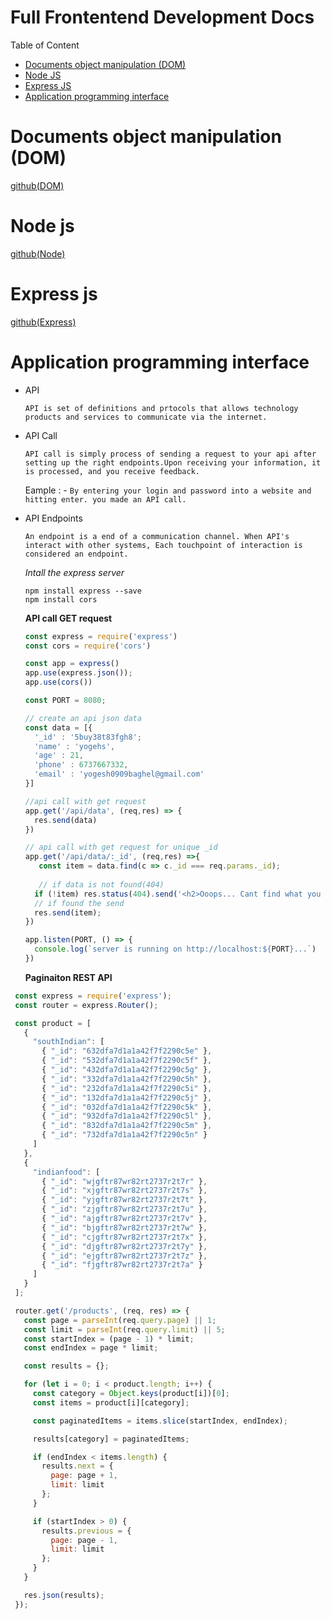 # Full Frontentend Development Docs

Table of Content

- [Documents object manipulation (DOM)](#Documents-object-manipulation-(DOM))
- [Node JS](#Node-js)
- [Express JS](#Express-js)
- [Application programming interface](#Application-programming-interface)


# Documents object manipulation (DOM)

[github(DOM)](https://github.com/yogesh-hack/Frontend-Development-2023/tree/main/Document-object-model)

# Node js

[github(Node)](https://github.com/yogesh-hack/Frontend-Development-2023/tree/main/NodeJS)

# Express js

[github(Express)](https://github.com/yogesh-hack/Frontend-Development-2023/tree/main/ExpressJS)

# Application programming interface

- API
 
  `API is set of definitions and prtocols that allows technology products and services to communicate via the internet.`
  
- API Call
 
  `API call is simply process of sending a request to your api after setting up the right endpoints.Upon receiving your information, it is processed, and you receive feedback.`
  
  Eample : - `By entering your login and password into a website and hitting enter. you made an API call.`
  
- API Endpoints
 
  `An endpoint is a end of a communication channel. When API's interact with other systems, Each touchpoint of interaction is considered an endpoint.`
  
  *Intall the express server*
  
  ```shell
  npm install express --save
  npm install cors
  ```
  
   **API call GET request**
   
  ```js
  const express = require('express')
  const cors = require('cors')
  
  const app = express()
  app.use(express.json());
  app.use(cors())
  
  const PORT = 8080;
  
  // create an api json data
  const data = [{
    '_id' : '5buy38t83fgh8';
    'name' : 'yogehs',
    'age' : 21,
    'phone' : 6737667332,
    'email' : 'yogesh0909baghel@gmail.com'
  }]
  
  //api call with get request
  app.get('/api/data', (req,res) => {
    res.send(data)
  })
  
  // api call with get request for unique _id
  app.get('/api/data/:_id', (req,res) =>{
     const item = data.find(c => c._id === req.params._id);
     
     // if data is not found(404)
    if (!item) res.status(404).send('<h2>Ooops... Cant find what you are looking for!</h2>');
    // if found the send
    res.send(item);
  })
  
  app.listen(PORT, () => {
    console.log(`server is running on http://localhost:${PORT}...`)
  })
  
  
  ```
  
  **Paginaiton REST API**
  
```js
 const express = require('express');
 const router = express.Router();

 const product = [
   {
     "southIndian": [
       { "_id": "632dfa7d1a1a42f7f2290c5e" },
       { "_id": "532dfa7d1a1a42f7f2290c5f" },
       { "_id": "432dfa7d1a1a42f7f2290c5g" },
       { "_id": "332dfa7d1a1a42f7f2290c5h" },
       { "_id": "232dfa7d1a1a42f7f2290c5i" },
       { "_id": "132dfa7d1a1a42f7f2290c5j" },
       { "_id": "032dfa7d1a1a42f7f2290c5k" },
       { "_id": "932dfa7d1a1a42f7f2290c5l" },
       { "_id": "832dfa7d1a1a42f7f2290c5m" },
       { "_id": "732dfa7d1a1a42f7f2290c5n" }
     ]
   },
   {
     "indianfood": [
       { "_id": "wjgftr87wr82rt2737r2t7r" },
       { "_id": "xjgftr87wr82rt2737r2t7s" },
       { "_id": "yjgftr87wr82rt2737r2t7t" },
       { "_id": "zjgftr87wr82rt2737r2t7u" },
       { "_id": "ajgftr87wr82rt2737r2t7v" },
       { "_id": "bjgftr87wr82rt2737r2t7w" },
       { "_id": "cjgftr87wr82rt2737r2t7x" },
       { "_id": "djgftr87wr82rt2737r2t7y" },
       { "_id": "ejgftr87wr82rt2737r2t7z" },
       { "_id": "fjgftr87wr82rt2737r2t7a" }
     ]
   }
 ];

 router.get('/products', (req, res) => {
   const page = parseInt(req.query.page) || 1;
   const limit = parseInt(req.query.limit) || 5;
   const startIndex = (page - 1) * limit;
   const endIndex = page * limit;

   const results = {};

   for (let i = 0; i < product.length; i++) {
     const category = Object.keys(product[i])[0];
     const items = product[i][category];

     const paginatedItems = items.slice(startIndex, endIndex);

     results[category] = paginatedItems;

     if (endIndex < items.length) {
       results.next = {
         page: page + 1,
         limit: limit
       };
     }

     if (startIndex > 0) {
       results.previous = {
         page: page - 1,
         limit: limit
       };
     }
   }

   res.json(results);
 });
```

